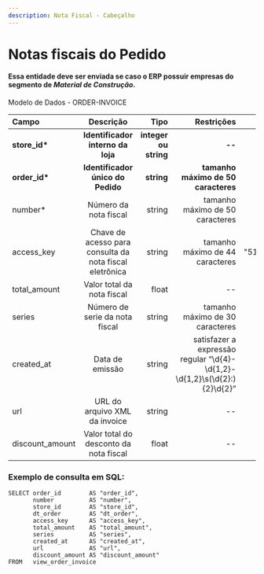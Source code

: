 ```yaml
---
description: Nota Fiscal - Cabeçalho
---
```


# Notas fiscais do Pedido

#### Essa entidade deve ser enviada se caso o ERP possuir empresas do segmento de _Material de Construção._

Modelo de Dados - ORDER-INVOICE

| Campo | Descrição | Tipo | Restrições | Exemplo |
| :--- | :---: | ---: | ---: | ---: |
| **store\_id\*** | **Identificador interno da loja** | **integer ou string** | **--** | **1** |
| **order\_id\*** | **Identificador único do Pedido** | **string** | **tamanho máximo de 50 caracteres** | **"ABC1233233"** |
| number\* | Número da nota fiscal | string | tamanho máximo de 50 caracteres | "NFE-0001" |
| access\_key | Chave de acesso para consulta da nota fiscal eletrônica | string | tamanho máximo de 44 caracteres | "51080701212344000127550010000000981364112281" |
| total\_amount | Valor total da nota fiscal | float | -- | 119.8700 |
| series | Número de serie da nota fiscal | string | tamanho máximo de 30 caracteres | 3 |
| created\_at | Data de emissão | string | satisfazer a expressão regular “\d{4}-\d{1,2}-\d{1,2}\s\(\d{2}:\){2}\d{2}” |  |
| url | URL do arquivo XML da invoice | string | -- | -- |
| discount\_amount | Valor total do desconto da nota fiscal | float | -- | 24.9000 |

### Exemplo de consulta em SQL:

```text
SELECT order_id        AS "order_id", 
       number          AS "number", 
       store_id        AS "store_id", 
       dt_order        AS "dt_order", 
       access_key      AS "access_key", 
       total_amount    AS "total_amount", 
       series          AS "series", 
       created_at      AS "created_at", 
       url             AS "url", 
       discount_amount AS "discount_amount" 
FROM   view_order_invoice 
```

